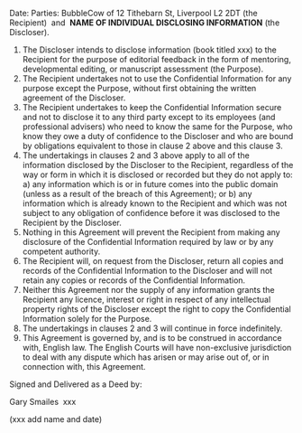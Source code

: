 Date:
Parties:
BubbleCow of 12 Tithebarn St, Liverpool L2 2DT (the Recipient) 
and 
**NAME OF INDIVIDUAL DISCLOSING INFORMATION** (the Discloser).
1. The Discloser intends to disclose information (book titled xxx) to the Recipient for the purpose of editorial feedback in the form of mentoring, developmental editing, or manuscript assessment (the Purpose).  
2. The Recipient undertakes not to use the Confidential Information for any purpose except the Purpose, without first obtaining the written agreement of the Discloser. 
3. The Recipient undertakes to keep the Confidential Information secure and not to disclose it to any third party except to its employees (and professional advisers) who need to know the same for the Purpose, who know they owe a duty of confidence to the Discloser and who are bound by obligations equivalent to those in clause 2 above and this clause 3. 
4. The undertakings in clauses 2 and 3 above apply to all of the information disclosed by the Discloser to the Recipient, regardless of the way or form in which it is disclosed or recorded but they do not apply to: a) any information which is or in future comes into the public domain (unless as a result of the breach of this Agreement); or b) any information which is already known to the Recipient and which was not subject to any obligation of confidence before it was disclosed to the Recipient by the Discloser. 
5. Nothing in this Agreement will prevent the Recipient from making any disclosure of the Confidential Information required by law or by any competent authority. 
6. The Recipient will, on request from the Discloser, return all copies and records of the Confidential Information to the Discloser and will not retain any copies or records of the Confidential Information. 
7. Neither this Agreement nor the supply of any information grants the Recipient any licence, interest or right in respect of any intellectual property rights of the Discloser except the right to copy the Confidential Information solely for the Purpose. 
8. The undertakings in clauses 2 and 3 will continue in force indefinitely.
9. This Agreement is governed by, and is to be construed in accordance with, English law. The English Courts will have non-exclusive jurisdiction to deal with any dispute which has arisen or may arise out of, or in connection with, this Agreement.

Signed and Delivered as a Deed by: 

Gary Smailes  xxx

(xxx add name and date)

